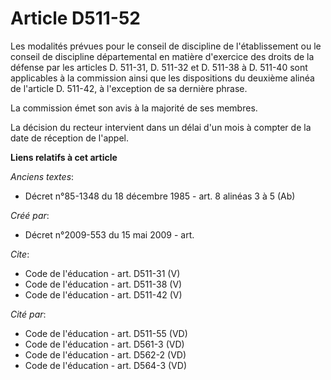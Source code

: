 # Article D511-52

Les modalités prévues pour le conseil de discipline de l'établissement ou le conseil de discipline départemental en matière
d'exercice des droits de la défense par les articles D. 511-31, D. 511-32 et D. 511-38 à D. 511-40 sont applicables à la
commission ainsi que les dispositions du deuxième alinéa de l'article D. 511-42, à l'exception de sa dernière phrase. 

La commission émet son avis à la majorité de ses membres. 

La décision du recteur intervient dans un délai d'un mois à compter de la date de réception de l'appel.

**Liens relatifs à cet article**

_Anciens textes_:

  - Décret n°85-1348 du 18 décembre 1985 - art. 8 alinéas 3 à 5 (Ab)

_Créé par_:

  - Décret n°2009-553 du 15 mai 2009 - art.

_Cite_:

  - Code de l'éducation - art. D511-31 (V)
  - Code de l'éducation - art. D511-38 (V)
  - Code de l'éducation - art. D511-42 (V)

_Cité par_:

  - Code de l'éducation - art. D511-55 (VD)
  - Code de l'éducation - art. D561-3 (VD)
  - Code de l'éducation - art. D562-2 (VD)
  - Code de l'éducation - art. D564-3 (VD)
